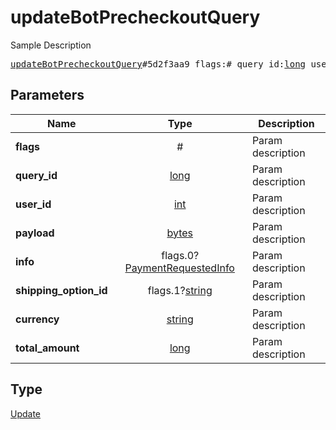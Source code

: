 # updateBotPrecheckoutQuery

Sample Description

<pre>
<a href="../constructor/updateBotPrecheckoutQuery.md">updateBotPrecheckoutQuery</a>#5d2f3aa9 flags:# query_id:<a href="../type/long.md">long</a> user_id:<a href="../type/int.md">int</a> payload:<a href="../type/bytes.md">bytes</a> info:flags.0?<a href="../type/PaymentRequestedInfo.md">PaymentRequestedInfo</a> shipping_option_id:flags.1?<a href="../type/string.md">string</a> currency:<a href="../type/string.md">string</a> total_amount:<a href="../type/long.md">long</a> = <a href="../type/Update.md">Update</a>;
</pre>
## Parameters

| Name | Type | Description |
|------|:----:|-------------|
| **flags** | # | Param description |
| **query_id** | <a href="../type/long.md">long</a> | Param description |
| **user_id** | <a href="../type/int.md">int</a> | Param description |
| **payload** | <a href="../type/bytes.md">bytes</a> | Param description |
| **info** | flags.0?<a href="../type/PaymentRequestedInfo.md">PaymentRequestedInfo</a> | Param description |
| **shipping_option_id** | flags.1?<a href="../type/string.md">string</a> | Param description |
| **currency** | <a href="../type/string.md">string</a> | Param description |
| **total_amount** | <a href="../type/long.md">long</a> | Param description |

## Type

<a href="../type/Update.md">Update</a>
